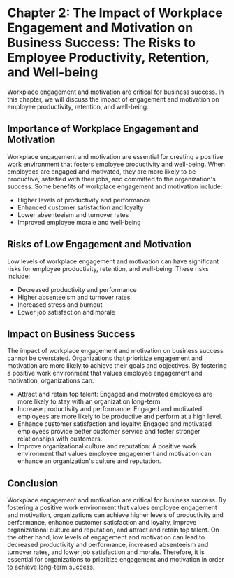 Chapter 2: The Impact of Workplace Engagement and Motivation on Business Success: The Risks to Employee Productivity, Retention, and Well-being
===============================================================================================================================================

Workplace engagement and motivation are critical for business success. In this chapter, we will discuss the impact of engagement and motivation on employee productivity, retention, and well-being.

Importance of Workplace Engagement and Motivation
-------------------------------------------------

Workplace engagement and motivation are essential for creating a positive work environment that fosters employee productivity and well-being. When employees are engaged and motivated, they are more likely to be productive, satisfied with their jobs, and committed to the organization's success. Some benefits of workplace engagement and motivation include:

* Higher levels of productivity and performance
* Enhanced customer satisfaction and loyalty
* Lower absenteeism and turnover rates
* Improved employee morale and well-being

Risks of Low Engagement and Motivation
--------------------------------------

Low levels of workplace engagement and motivation can have significant risks for employee productivity, retention, and well-being. These risks include:

* Decreased productivity and performance
* Higher absenteeism and turnover rates
* Increased stress and burnout
* Lower job satisfaction and morale

Impact on Business Success
--------------------------

The impact of workplace engagement and motivation on business success cannot be overstated. Organizations that prioritize engagement and motivation are more likely to achieve their goals and objectives. By fostering a positive work environment that values employee engagement and motivation, organizations can:

* Attract and retain top talent: Engaged and motivated employees are more likely to stay with an organization long-term.
* Increase productivity and performance: Engaged and motivated employees are more likely to be productive and perform at a high level.
* Enhance customer satisfaction and loyalty: Engaged and motivated employees provide better customer service and foster stronger relationships with customers.
* Improve organizational culture and reputation: A positive work environment that values employee engagement and motivation can enhance an organization's culture and reputation.

Conclusion
----------

Workplace engagement and motivation are critical for business success. By fostering a positive work environment that values employee engagement and motivation, organizations can achieve higher levels of productivity and performance, enhance customer satisfaction and loyalty, improve organizational culture and reputation, and attract and retain top talent. On the other hand, low levels of engagement and motivation can lead to decreased productivity and performance, increased absenteeism and turnover rates, and lower job satisfaction and morale. Therefore, it is essential for organizations to prioritize engagement and motivation in order to achieve long-term success.


